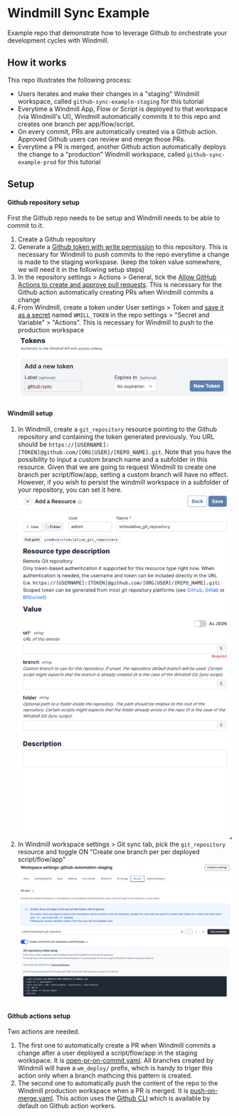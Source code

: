 # Windmill Sync Example

Example repo that demonstrate how to leverage Github to orchestrate your development cycles with Windmill.

## How it works

This repo illustrates the following process:
- Users iterates and make their changes in a "staging" Windmill workspace, called `github-sync-example-staging` for this tutorial
- Everytime a Windmill App, Flow or Script is deployed to that workspace (via Windmill's UI), Windmill automatically commits it to this repo and creates one branch per app/flow/script.
- On every commit, PRs are automatically created via a Github action. Approved Github users can review and merge those PRs.
- Everytime a PR is merged, another Github action automatically deploys the change to a "production" Windmill workspace, called `github-sync-example-prod` for this tutorial

## Setup

#### Github repository setup

First the Github repo needs to be setup and Windmill needs to be able to commit to it. 

1. Create a Github repository
1. Generate a [Github token with write permission](https://docs.github.com/en/authentication/keeping-your-account-and-data-secure/managing-your-personal-access-tokens#creating-a-fine-grained-personal-access-token) to this repository. This is necessary for Windmill to push commits to the repo everytime a change is made to the staging workspase. (keep the token value somewhere, we will need it in the following setup steps)
1. In the repository settings > Actions > General, tick the [Allow GitHub Actions to create and approve pull requests](https://docs.github.com/en/enterprise-server@3.10/repositories/managing-your-repositorys-settings-and-features/enabling-features-for-your-repository/managing-github-actions-settings-for-a-repository#preventing-github-actions-from-creating-or-approving-pull-requests). This is necessary for the Github action automatically creating PRs when Windmill commits a change
1. From Windmill, create a token under User settings > Token and [save it as a secret](https://docs.github.com/en/actions/security-guides/using-secrets-in-github-actions#creating-secrets-for-a-repository) named `WMILL_TOKEN` in the repo settings > "Secret and Variable" > "Actions". This is necessary for Windmill to push to the production workspace
![](./img/token_creation.png)

#### Windmill setup

1. In Windmill, create a `git_repository` resource pointing to the Github repository and containing the token generated previously. You URL should be `https://[USERNAME]:[TOKEN]@github.com/[ORG|USER]/[REPO_NAME].git`. Note that you have the possibility to input a custom branch name and a subfolder in this resource. Given that we are going to request Windmill to create one branch per script/flow/app, setting a custom branch will have no effect. However, if you wish to persist the windmill workspace in a subfolder of your repository, you can set it here.
![](./img/resource_creation.png)
1. In Windmill workspace settings > Git sync tab, pick the `git_repository` resource and toggle ON "Create one branch per per deployed script/flow/app"
![](./img/git_sync_tab.png)

#### Github actions setup

Two actions are needed.

1. The first one to automatically create a PR when Windmill commits a change after a user deployed a script/flow/app in the staging workspace. It is [open-pr-on-commit.yaml](./.github/workflows/open-pr-on-commit.yaml). All branches created by Windmill will have a `wm_deploy/` prefix, which is handy to triger this action only when a branch mathcing this pattern is created.
1. The second one to automatically push the content of the repo to the Windmill production workspace when a PR is merged. It is [push-on-merge.yaml](./.github/workflows/push-on-merge.yaml). This action uses the [Github CLI](https://cli.github.com/) which is available by default on Github action workers.
